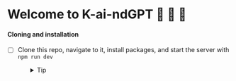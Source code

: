 # Welcome to K-ai-ndGPT 🤖 💬 💖

#### Cloning and installation

- [ ] Clone this repo, navigate to it, install packages, and start the server with `npm run dev`
  <details style="padding-left: 2em">
    <summary>Tip</summary>

  ```sh
  cd k-ai-nd-GPT
  npm i
  npm run dev
  ```

  </details>
